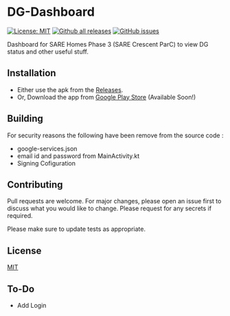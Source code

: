 # DG-Dashboard

[![License: MIT](https://img.shields.io/badge/License-MIT-red.svg)](https://opensource.org/licenses/MIT)
[![Github all releases](https://img.shields.io/github/downloads/thinkingbits/DGDashboard/total.svg)](https://gitHub.com/thinkingbits/DGDashboard/releases/)
[![GitHub issues](https://img.shields.io/github/issues/thinkingbits/DGDashboard.svg)](https://gitHub.com/thinkingbits/DGDashboard/issues/)

<!-- <a href='https://play.google.com/store/apps/details?id=in.sendildevar.kavish.dgdashboard&pcampaignid=pcampaignidMKT-Other-global-all-co-prtnr-py-PartBadge-Mar2515-1'><img alt='Get it on Google Play' src='https://play.google.com/intl/en_us/badges/static/images/badges/en_badge_web_generic.png' style='width:200px'/></a>
##  App Not Yet Available on GPlay -->

Dashboard for SARE Homes Phase 3 (SARE Crescent ParC) to view DG status and other useful stuff.

## Installation

- Either use the apk from the [Releases](https://github.com/thinkingbits/DG-Dashboard/Releases).
- Or, Download the app from [Google Play Store](https://play.google.com/store/apps/details?id=in.sendildevar.kavish.dgdashboard) (Available Soon!)

<!--- ## Images [here](https://github.com/thinkingbits/DGDashboard/tree/main/imgs) --->

## Building

For security reasons the following have been remove from the source code : 

- google-services.json
- email id and password from MainActivity.kt
- Signing Cofiguration


## Contributing
Pull requests are welcome. For major changes, please open an issue first to discuss what you would like to change. Please request for any secrets if required.

Please make sure to update tests as appropriate.

## License
[MIT](https://choosealicense.com/licenses/mit/)

## To-Do

- Add Login
